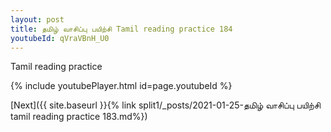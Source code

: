 ```yaml
---
layout: post
title: தமிழ் வாசிப்பு பயிற்சி Tamil reading practice 184
youtubeId: qVraVBnH_U0
---
```

 
 
Tamil reading practice
 
 
 
 
 


{% include youtubePlayer.html id=page.youtubeId %}
 
[Next]({{ site.baseurl }}{% link  split1/_posts/2021-01-25-தமிழ் வாசிப்பு பயிற்சி tamil reading practice 183.md%})
 
